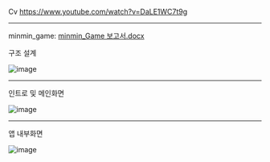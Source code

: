 Cv
https://www.youtube.com/watch?v=DaLE1WC7t9g

***

minmin_game: [minmin_Game 보고서.docx](https://github.com/minseojo/Android_Studio/files/7109367/minmin_Game.docx)

구조 설계

![image](https://user-images.githubusercontent.com/64322765/132086204-3e524fa8-8fe8-475f-8848-f52d60581269.png)
***

인트로 및 메인화면

![image](https://user-images.githubusercontent.com/64322765/132086177-53545eb9-3609-4916-a7a0-265c2d2c446b.png)
***

앱 내부화면

![image](https://user-images.githubusercontent.com/64322765/132086188-57f644c7-4280-46ea-93e1-3f637960c015.png)
